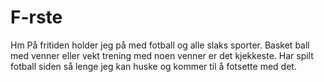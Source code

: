 # <h1>F-rste </h1>
Hm
På fritiden holder jeg på med fotball og alle slaks sporter. Basket ball med venner eller vekt trening med noen venner er det kjekkeste. Har spilt fotball siden så lenge jeg kan
huske og kommer til å fotsette med det.
